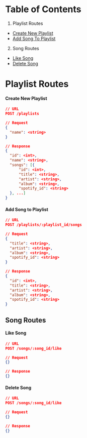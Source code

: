 # Table of Contents
1. Playlist Routes
  * [Create New Playlist](#create-new-playlist)
  * [Add Song To Playlist](#add-song-to-playlist)
2. Song Routes
  * [Like Song](#like-song)
  * [Delete Song](#delete-song)

# Playlist Routes

#### Create New Playlist
```json
// URL
POST /playlists

// Request
{
  "name": <string>
}

// Response
{
  "id": <int>,
  "name": <string>,
  "songs": [{
      "id": <int>,
      "title": <string>,
      "artist": <string>,
      "album": <string>,
      "spotify_id": <string>
  }, ...]
}
```

#### Add Song to Playlist
```json
// URL
POST /playlists/:playlist_id/songs

// Request
{
  "title": <string>,
  "artist": <string>,
  "album": <string>,
  "spotify_id": <string>
}

// Response
{
  "id": <int>,
  "title": <string>,
  "artist": <string>,
  "album": <string>,
  "spotify_id": <string>
}
```

## Song Routes
#### Like Song
```json
// URL
POST /songs/:song_id/like

// Request
{}

// Response
{}

```

#### Delete Song
```json
// URL
POST /songs/:song_id/like

// Request
{}

// Response
{}
```
